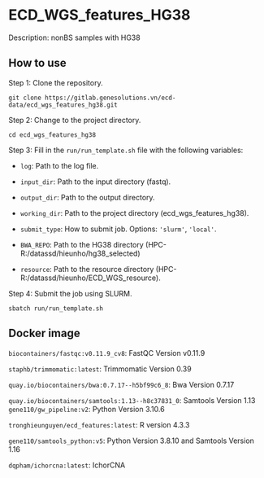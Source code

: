 
# ECD_WGS_features_HG38

Description: nonBS samples with HG38


## How to use

Step 1: Clone the repository.

    git clone https://gitlab.genesolutions.vn/ecd-data/ecd_wgs_features_hg38.git

Step 2:  Change to the project directory.

    cd ecd_wgs_features_hg38

Step 3: Fill in the `run/run_template.sh` file with the following variables:
    
- `log`: Path to the log file.

- `input_dir`: Path to the input directory (fastq).

- `output_dir`: Path to the output directory.

- `working_dir`: Path to the project directory (ecd_wgs_features_hg38).

- `submit_type`: How to submit job. Options: `'slurm'`, `'local'`.

- `BWA_REPO`: Path to the HG38 directory (HPC-R:/datassd/hieunho/hg38_selected)

- `resource`: Path to the resource directory (HPC-R:/datassd/hieunho/ECD_WGS_resource).


Step 4: Submit the job using SLURM.

    sbatch run/run_template.sh

## Docker image

`biocontainers/fastqc:v0.11.9_cv8`: FastQC Version v0.11.9

`staphb/trimmomatic:latest`: Trimmomatic Version 0.39

`quay.io/biocontainers/bwa:0.7.17--h5bf99c6_8`: Bwa Version 0.7.17

`quay.io/biocontainers/samtools:1.13--h8c37831_0`: Samtools Version 1.13
`gene110/gw_pipeline:v2`: Python Version 3.10.6

`tronghieunguyen/ecd_features:latest`: R version 4.3.3

`gene110/samtools_python:v5`: Python Version 3.8.10 and Samtools Version 1.16

`dqpham/ichorcna:latest`: IchorCNA
